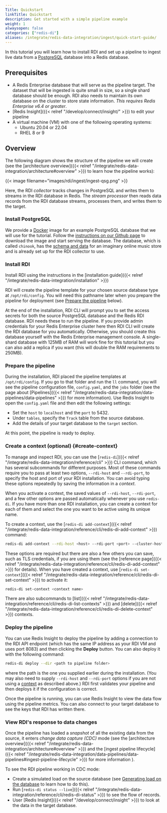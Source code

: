 ```yaml
---
Title: Quickstart
linkTitle: Quickstart
description: Get started with a simple pipeline example
weight: 1
alwaysopen: false
categories: ["redis-di"]
aliases: /integrate/redis-data-integration/ingest/quick-start-guide/
---
```


In this tutorial you will learn how to install RDI and set up a pipeline to ingest live data from a [PostgreSQL](https://www.postgresql.org/) database into a Redis database.

## Prerequisites

- A Redis Enterprise database that will serve as the pipeline target. The dataset that will be ingested is
  quite small in size, so a single shard database should be enough. RDI also needs to maintain its
  own database on the cluster to store state information. *This requires Redis Enterprise v6.4 or greater*.
- [Redis Insight]({{< relref "/develop/connect/insight/" >}})
  to edit your pipeline
- A virtual machine (VM) with one of the following operating systems:  
  - Ubuntu 20.04 or 22.04
  - RHEL 8 or 9

## Overview

The following diagram shows the structure of the pipeline we will create (see
the [architecture overview]({{< relref "/integrate/redis-data-integration/architecture#overview" >}}) to learn how the pipeline works):

{{< image filename="images/rdi/ingest/ingest-qsg.png" >}}

Here, the RDI *collector* tracks changes in PostgreSQL and writes them to streams in the 
RDI database in Redis. The *stream processor* then reads data records from the RDI
database streams, processes them, and writes them to the target.

### Install PostgreSQL

We provide a [Docker](https://www.docker.com/) image for an example PostgreSQL
database that we will use for the tutorial. Follow the
[instructions on our Github page](https://github.com/Redislabs-Solution-Architects/rdi-quickstart-postgres/tree/main)
to download the image and start serving the database. The database, which is
called `chinook`, has the [schema and data](https://www.kaggle.com/datasets/samaxtech/chinook-music-store-data?select=schema_diagram.png) for an imaginary online music store
and is already set up for the RDI collector to use.

### Install RDI

Install RDI using the instructions in the
[installation guide]({{< relref "/integrate/redis-data-integration/installation" >}})

RDI will create the pipeline template for your chosen source database type at
`/opt/rdi/config`. You will need this pathname later when you prepare the pipeline for deployment
(see [Prepare the pipeline](#prepare-the-pipeline) below).

At the end of the installation, RDI CLI will prompt you to set the access secrets
for both the source PostgreSQL database and the Redis RDI database. RDI needs these to
run the pipeline. If you provide admin credentials for your Redis Enterprise cluster here then RDI CLI will
create the RDI database for you automatically. Otherwise, you should create this
database yourself with the Redis Enterprise management console. A single-shard
database with 125MB of RAM will work fine for this tutorial but you can also add a
replica if you want (this will double the RAM requirements to 250MB).

### Prepare the pipeline

During the installation, RDI placed the pipeline templates at `/opt/rdi/config`.
If you go to that folder and run the `ll` command, you will see the pipeline
configuration file, `config.yaml`, and the `jobs` folder (see the page about
[Pipelines]({{< relref "/integrate/redis-data-integration/data-pipelines/data-pipelines" >}}) for more information). Use Redis Insight to open
the `config.yaml` file and then edit the following settings:

- Set the `host` to `localhost` and the `port` to 5432.
- Under `tables`, specify the `Track` table from the source database.
- Add the details of your target database to the `target` section.

At this point, the pipeline is ready to deploy.

### Create a context (optional) {#create-context}

To manage and inspect RDI, you can use the
[`redis-di`]({{< relref "/integrate/redis-data-integration/reference/cli" >}})
CLI command, which has several subcommands for different purposes. Most of these commands require you
to pass at least two options, `--rdi-host` and `--rdi-port`, to specify the host and port of your
RDI installation. You can avoid typing these options repeatedly by saving the
information in a *context*.

When you activate a context, the saved values of
`--rdi-host`, `--rdi-port`, and a few other options are passed automatically whenever
you use `redis-di`. If you have more than one RDI installation, you can create a context
for each of them and select the one you want to be active using its unique name.

To create a context, use the
[`redis-di add-context`]({{< relref "/integrate/redis-data-integration/reference/cli/redis-di-add-context" >}})
command:

```bash
redis-di add-context --rdi-host <host> --rdi-port <port> --cluster-host <Redis DB host> --cluster-api-port <Redis DB API port> --cluster-user <Redis DB username> <unique-context-name>
```

These options are required but there are also a few others you can save, such as TLS credentials, if
you are using them (see the
[reference page]({{< relref "/integrate/redis-data-integration/reference/cli/redis-di-add-context" >}})
for details). When you have created a context, use
[`redis-di set-context`]({{< relref "/integrate/redis-data-integration/reference/cli/redis-di-set-context" >}})
to activate it:

```bash
redis-di set-context <context name>
```

There are also subcommands to
[list]({{< relref "/integrate/redis-data-integration/reference/cli/redis-di-list-contexts" >}})
and [delete]({{< relref "/integrate/redis-data-integration/reference/cli/redis-di-delete-context" >}})
contexts.

### Deploy the pipeline

You can use Redis Insight to deploy the pipeline by adding a connection to the RDI API
endpoint (which has the same IP address as your RDI VM and uses port 8083) and then clicking the **Deploy** button. You can also deploy it with the following command:

```bash
redis-di deploy --dir <path to pipeline folder>
```

where the path is the one you supplied earlier during the installation. (You may also need
to supply `--rdi-host` and `--rdi-port` options if you are not using a
[context](#create-context) as described above.) RDI first
validates your pipeline and then deploys it if the configuration is correct.

Once the pipeline is running, you can use Redis Insight to view the data flow using the
pipeline metrics. You can also connect to your target database to see the keys that RDI has written there.

### View RDI's response to data changes

Once the pipeline has loaded a *snapshot* of all the existing data from the source,
it enters *change data capture (CDC)* mode (see the
[architecture overview]({{< relref "/integrate/redis-data-integration/architecture#overview" >}})
and the
[ingest pipeline lifecycle]({{< relref "/integrate/redis-data-integration/data-pipelines/data-pipelines#ingest-pipeline-lifecycle" >}})
for more information
).

To see the RDI pipeline working in CDC mode:
 
- Create a simulated load on the source database
  (see [Generating load on the database](https://github.com/Redislabs-Solution-Architects/rdi-quickstart-postgres?tab=readme-ov-file#generating-load-on-the-database)
  to learn how to do this).
- Run
  [`redis-di status --live`]({{< relref "/integrate/redis-data-integration/reference/cli/redis-di-status" >}})
  to see the flow of records.
- User [Redis Insight]({{< relref "/develop/connect/insight" >}}) to look at the data in the target database.
